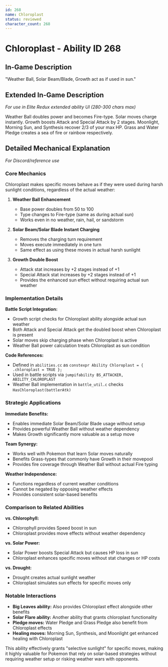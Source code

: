 ```yaml
---
id: 268
name: Chloroplast
status: reviewed
character_count: 268
---
```


# Chloroplast - Ability ID 268

## In-Game Description
"Weather Ball, Solar Beam/Blade, Growth act as if used in sun."

## Extended In-Game Description
*For use in Elite Redux extended ability UI (280-300 chars max)*

Weather Ball doubles power and becomes Fire-type. Solar moves charge instantly. Growth boosts Attack and Special Attack by 2 stages. Moonlight, Morning Sun, and Synthesis recover 2/3 of your max HP. Grass and Water Pledge creates a sea of fire or rainbow respectively. 

## Detailed Mechanical Explanation
*For Discord/reference use*

### Core Mechanics

Chloroplast makes specific moves behave as if they were used during harsh sunlight conditions, regardless of the actual weather:

1. **Weather Ball Enhancement**
   - Base power doubles from 50 to 100
   - Type changes to Fire-type (same as during actual sun)
   - Works even in no weather, rain, hail, or sandstorm

2. **Solar Beam/Solar Blade Instant Charging**
   - Removes the charging turn requirement
   - Moves execute immediately in one turn
   - Same effect as using these moves in actual harsh sunlight

3. **Growth Double Boost**
   - Attack stat increases by +2 stages instead of +1
   - Special Attack stat increases by +2 stages instead of +1
   - Provides the enhanced sun effect without requiring actual sun weather

### Implementation Details

**Battle Script Integration:**
- Growth script checks for Chloroplast ability alongside actual sun weather
- Both Attack and Special Attack get the doubled boost when Chloroplast is present
- Solar moves skip charging phase when Chloroplast is active
- Weather Ball power calculation treats Chloroplast as sun condition

**Code References:**
- Defined in `abilities.cc` as `constexpr Ability Chloroplast = { .chloroplast = TRUE };`
- Used in battle scripts via `jumpifability BS_ATTACKER, ABILITY_CHLOROPLAST`
- Weather Ball implementation in `battle_util.c` checks `HasChloroplast(battlerAtk)`

### Strategic Applications

**Immediate Benefits:**
- Enables immediate Solar Beam/Solar Blade usage without setup
- Provides powerful Weather Ball without weather dependency
- Makes Growth significantly more valuable as a setup move

**Team Synergy:**
- Works well with Pokemon that learn Solar moves naturally
- Benefits Grass-types that commonly have Growth in their movepool
- Provides fire coverage through Weather Ball without actual Fire typing

**Weather Independence:**
- Functions regardless of current weather conditions
- Cannot be negated by opposing weather effects
- Provides consistent solar-based benefits

### Comparison to Related Abilities

**vs. Chlorophyll:** 
- Chlorophyll provides Speed boost in sun
- Chloroplast provides move effects without weather dependency

**vs. Solar Power:**
- Solar Power boosts Special Attack but causes HP loss in sun
- Chloroplast enhances specific moves without stat changes or HP costs

**vs. Drought:**
- Drought creates actual sunlight weather
- Chloroplast simulates sun effects for specific moves only

### Notable Interactions

- **Big Leaves ability:** Also provides Chloroplast effect alongside other benefits
- **Solar Flare ability:** Another ability that grants chloroplast functionality
- **Pledge moves:** Water Pledge and Grass Pledge also benefit from Chloroplast effects
- **Healing moves:** Morning Sun, Synthesis, and Moonlight get enhanced healing with Chloroplast

This ability effectively grants "selective sunlight" for specific moves, making it highly valuable for Pokemon that rely on solar-based strategies without requiring weather setup or risking weather wars with opponents.